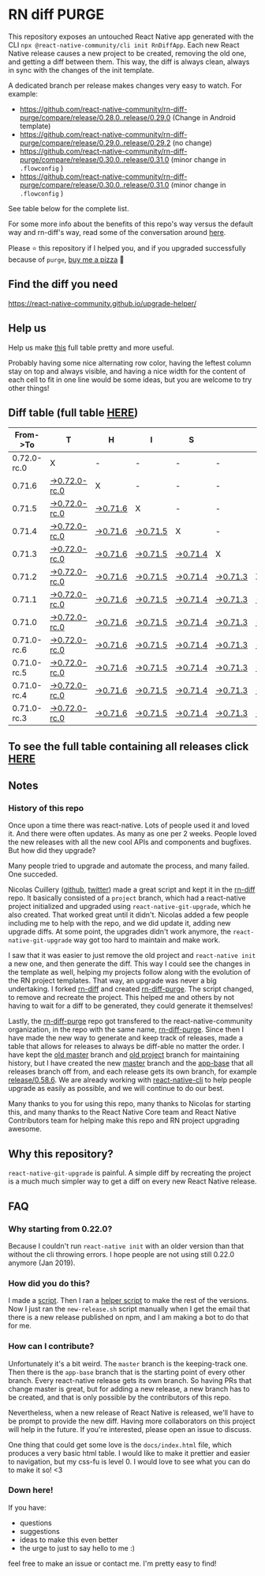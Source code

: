 # RN diff PURGE

This repository exposes an untouched React Native app generated with the CLI
`npx @react-native-community/cli init RnDiffApp`. Each new React Native release causes a new project to be created, removing the old one, and getting a diff between them. This way, the diff is always clean, always in sync with the changes of the init template.

A dedicated branch per release makes changes very easy
to watch. For example:

* https://github.com/react-native-community/rn-diff-purge/compare/release/0.28.0..release/0.29.0
(Change in Android template)
* https://github.com/react-native-community/rn-diff-purge/compare/release/0.29.0..release/0.29.2
(no change)
* https://github.com/react-native-community/rn-diff-purge/compare/release/0.30.0..release/0.31.0
(minor change in `.flowconfig` )
* https://github.com/react-native-community/rn-diff-purge/compare/release/0.30.0..release/0.31.0
(minor change in `.flowconfig` )

See table below for the complete list.

For some more info about the benefits of this repo's way versus the default way and rn-diff's way, read some of the conversation around [here](https://github.com/react-native-community/discussions-and-proposals/issues/68#issuecomment-452227478).

Please :star: this repository if I helped you, and if you upgraded successfully because of `purge`, [buy me a pizza](https://www.buymeacoffee.com/pvinis) :pizza:

## Find the diff you need
https://react-native-community.github.io/upgrade-helper/

## Help us
Help us make [this](https://react-native-community.github.io/rn-diff-purge) full table pretty and more useful.

Probably having some nice alternating row color, having the leftest column stay on top and always visible, and having a nice width for the content of each cell to fit in one line would be some ideas, but you are welcome to try other things!

## Diff table (full table [HERE](https://react-native-community.github.io/rn-diff-purge/))

| From->To    | T                                                                                                                         | H                                                                                                               | I                                                                                                               | S                                                                                                               |                                                                                                                 | I                                                                                                               | S                                                                                                               |                                                                                                                 | C                                                                                                                         | O                                                                                                                         | O                                                                                                                         | L |
| ----------- | ------------------------------------------------------------------------------------------------------------------------- | --------------------------------------------------------------------------------------------------------------- | --------------------------------------------------------------------------------------------------------------- | --------------------------------------------------------------------------------------------------------------- | --------------------------------------------------------------------------------------------------------------- | --------------------------------------------------------------------------------------------------------------- | --------------------------------------------------------------------------------------------------------------- | --------------------------------------------------------------------------------------------------------------- | ------------------------------------------------------------------------------------------------------------------------- | ------------------------------------------------------------------------------------------------------------------------- | ------------------------------------------------------------------------------------------------------------------------- | - |
| 0.72.0-rc.0 | X                                                                                                                         | -                                                                                                               | -                                                                                                               | -                                                                                                               | -                                                                                                               | -                                                                                                               | -                                                                                                               | -                                                                                                               | -                                                                                                                         | -                                                                                                                         | -                                                                                                                         | - |
| 0.71.6      | [->0.72.0-rc.0](https://github.com/react-native-community/rn-diff-purge/compare/release/0.71.6..release/0.72.0-rc.0)      | X                                                                                                               | -                                                                                                               | -                                                                                                               | -                                                                                                               | -                                                                                                               | -                                                                                                               | -                                                                                                               | -                                                                                                                         | -                                                                                                                         | -                                                                                                                         | - |
| 0.71.5      | [->0.72.0-rc.0](https://github.com/react-native-community/rn-diff-purge/compare/release/0.71.5..release/0.72.0-rc.0)      | [->0.71.6](https://github.com/react-native-community/rn-diff-purge/compare/release/0.71.5..release/0.71.6)      | X                                                                                                               | -                                                                                                               | -                                                                                                               | -                                                                                                               | -                                                                                                               | -                                                                                                               | -                                                                                                                         | -                                                                                                                         | -                                                                                                                         | - |
| 0.71.4      | [->0.72.0-rc.0](https://github.com/react-native-community/rn-diff-purge/compare/release/0.71.4..release/0.72.0-rc.0)      | [->0.71.6](https://github.com/react-native-community/rn-diff-purge/compare/release/0.71.4..release/0.71.6)      | [->0.71.5](https://github.com/react-native-community/rn-diff-purge/compare/release/0.71.4..release/0.71.5)      | X                                                                                                               | -                                                                                                               | -                                                                                                               | -                                                                                                               | -                                                                                                               | -                                                                                                                         | -                                                                                                                         | -                                                                                                                         | - |
| 0.71.3      | [->0.72.0-rc.0](https://github.com/react-native-community/rn-diff-purge/compare/release/0.71.3..release/0.72.0-rc.0)      | [->0.71.6](https://github.com/react-native-community/rn-diff-purge/compare/release/0.71.3..release/0.71.6)      | [->0.71.5](https://github.com/react-native-community/rn-diff-purge/compare/release/0.71.3..release/0.71.5)      | [->0.71.4](https://github.com/react-native-community/rn-diff-purge/compare/release/0.71.3..release/0.71.4)      | X                                                                                                               | -                                                                                                               | -                                                                                                               | -                                                                                                               | -                                                                                                                         | -                                                                                                                         | -                                                                                                                         | - |
| 0.71.2      | [->0.72.0-rc.0](https://github.com/react-native-community/rn-diff-purge/compare/release/0.71.2..release/0.72.0-rc.0)      | [->0.71.6](https://github.com/react-native-community/rn-diff-purge/compare/release/0.71.2..release/0.71.6)      | [->0.71.5](https://github.com/react-native-community/rn-diff-purge/compare/release/0.71.2..release/0.71.5)      | [->0.71.4](https://github.com/react-native-community/rn-diff-purge/compare/release/0.71.2..release/0.71.4)      | [->0.71.3](https://github.com/react-native-community/rn-diff-purge/compare/release/0.71.2..release/0.71.3)      | X                                                                                                               | -                                                                                                               | -                                                                                                               | -                                                                                                                         | -                                                                                                                         | -                                                                                                                         | - |
| 0.71.1      | [->0.72.0-rc.0](https://github.com/react-native-community/rn-diff-purge/compare/release/0.71.1..release/0.72.0-rc.0)      | [->0.71.6](https://github.com/react-native-community/rn-diff-purge/compare/release/0.71.1..release/0.71.6)      | [->0.71.5](https://github.com/react-native-community/rn-diff-purge/compare/release/0.71.1..release/0.71.5)      | [->0.71.4](https://github.com/react-native-community/rn-diff-purge/compare/release/0.71.1..release/0.71.4)      | [->0.71.3](https://github.com/react-native-community/rn-diff-purge/compare/release/0.71.1..release/0.71.3)      | [->0.71.2](https://github.com/react-native-community/rn-diff-purge/compare/release/0.71.1..release/0.71.2)      | X                                                                                                               | -                                                                                                               | -                                                                                                                         | -                                                                                                                         | -                                                                                                                         | - |
| 0.71.0      | [->0.72.0-rc.0](https://github.com/react-native-community/rn-diff-purge/compare/release/0.71.0..release/0.72.0-rc.0)      | [->0.71.6](https://github.com/react-native-community/rn-diff-purge/compare/release/0.71.0..release/0.71.6)      | [->0.71.5](https://github.com/react-native-community/rn-diff-purge/compare/release/0.71.0..release/0.71.5)      | [->0.71.4](https://github.com/react-native-community/rn-diff-purge/compare/release/0.71.0..release/0.71.4)      | [->0.71.3](https://github.com/react-native-community/rn-diff-purge/compare/release/0.71.0..release/0.71.3)      | [->0.71.2](https://github.com/react-native-community/rn-diff-purge/compare/release/0.71.0..release/0.71.2)      | [->0.71.1](https://github.com/react-native-community/rn-diff-purge/compare/release/0.71.0..release/0.71.1)      | X                                                                                                               | -                                                                                                                         | -                                                                                                                         | -                                                                                                                         | - |
| 0.71.0-rc.6 | [->0.72.0-rc.0](https://github.com/react-native-community/rn-diff-purge/compare/release/0.71.0-rc.6..release/0.72.0-rc.0) | [->0.71.6](https://github.com/react-native-community/rn-diff-purge/compare/release/0.71.0-rc.6..release/0.71.6) | [->0.71.5](https://github.com/react-native-community/rn-diff-purge/compare/release/0.71.0-rc.6..release/0.71.5) | [->0.71.4](https://github.com/react-native-community/rn-diff-purge/compare/release/0.71.0-rc.6..release/0.71.4) | [->0.71.3](https://github.com/react-native-community/rn-diff-purge/compare/release/0.71.0-rc.6..release/0.71.3) | [->0.71.2](https://github.com/react-native-community/rn-diff-purge/compare/release/0.71.0-rc.6..release/0.71.2) | [->0.71.1](https://github.com/react-native-community/rn-diff-purge/compare/release/0.71.0-rc.6..release/0.71.1) | [->0.71.0](https://github.com/react-native-community/rn-diff-purge/compare/release/0.71.0-rc.6..release/0.71.0) | X                                                                                                                         | -                                                                                                                         | -                                                                                                                         | - |
| 0.71.0-rc.5 | [->0.72.0-rc.0](https://github.com/react-native-community/rn-diff-purge/compare/release/0.71.0-rc.5..release/0.72.0-rc.0) | [->0.71.6](https://github.com/react-native-community/rn-diff-purge/compare/release/0.71.0-rc.5..release/0.71.6) | [->0.71.5](https://github.com/react-native-community/rn-diff-purge/compare/release/0.71.0-rc.5..release/0.71.5) | [->0.71.4](https://github.com/react-native-community/rn-diff-purge/compare/release/0.71.0-rc.5..release/0.71.4) | [->0.71.3](https://github.com/react-native-community/rn-diff-purge/compare/release/0.71.0-rc.5..release/0.71.3) | [->0.71.2](https://github.com/react-native-community/rn-diff-purge/compare/release/0.71.0-rc.5..release/0.71.2) | [->0.71.1](https://github.com/react-native-community/rn-diff-purge/compare/release/0.71.0-rc.5..release/0.71.1) | [->0.71.0](https://github.com/react-native-community/rn-diff-purge/compare/release/0.71.0-rc.5..release/0.71.0) | [->0.71.0-rc.6](https://github.com/react-native-community/rn-diff-purge/compare/release/0.71.0-rc.5..release/0.71.0-rc.6) | X                                                                                                                         | -                                                                                                                         | - |
| 0.71.0-rc.4 | [->0.72.0-rc.0](https://github.com/react-native-community/rn-diff-purge/compare/release/0.71.0-rc.4..release/0.72.0-rc.0) | [->0.71.6](https://github.com/react-native-community/rn-diff-purge/compare/release/0.71.0-rc.4..release/0.71.6) | [->0.71.5](https://github.com/react-native-community/rn-diff-purge/compare/release/0.71.0-rc.4..release/0.71.5) | [->0.71.4](https://github.com/react-native-community/rn-diff-purge/compare/release/0.71.0-rc.4..release/0.71.4) | [->0.71.3](https://github.com/react-native-community/rn-diff-purge/compare/release/0.71.0-rc.4..release/0.71.3) | [->0.71.2](https://github.com/react-native-community/rn-diff-purge/compare/release/0.71.0-rc.4..release/0.71.2) | [->0.71.1](https://github.com/react-native-community/rn-diff-purge/compare/release/0.71.0-rc.4..release/0.71.1) | [->0.71.0](https://github.com/react-native-community/rn-diff-purge/compare/release/0.71.0-rc.4..release/0.71.0) | [->0.71.0-rc.6](https://github.com/react-native-community/rn-diff-purge/compare/release/0.71.0-rc.4..release/0.71.0-rc.6) | [->0.71.0-rc.5](https://github.com/react-native-community/rn-diff-purge/compare/release/0.71.0-rc.4..release/0.71.0-rc.5) | X                                                                                                                         | - |
| 0.71.0-rc.3 | [->0.72.0-rc.0](https://github.com/react-native-community/rn-diff-purge/compare/release/0.71.0-rc.3..release/0.72.0-rc.0) | [->0.71.6](https://github.com/react-native-community/rn-diff-purge/compare/release/0.71.0-rc.3..release/0.71.6) | [->0.71.5](https://github.com/react-native-community/rn-diff-purge/compare/release/0.71.0-rc.3..release/0.71.5) | [->0.71.4](https://github.com/react-native-community/rn-diff-purge/compare/release/0.71.0-rc.3..release/0.71.4) | [->0.71.3](https://github.com/react-native-community/rn-diff-purge/compare/release/0.71.0-rc.3..release/0.71.3) | [->0.71.2](https://github.com/react-native-community/rn-diff-purge/compare/release/0.71.0-rc.3..release/0.71.2) | [->0.71.1](https://github.com/react-native-community/rn-diff-purge/compare/release/0.71.0-rc.3..release/0.71.1) | [->0.71.0](https://github.com/react-native-community/rn-diff-purge/compare/release/0.71.0-rc.3..release/0.71.0) | [->0.71.0-rc.6](https://github.com/react-native-community/rn-diff-purge/compare/release/0.71.0-rc.3..release/0.71.0-rc.6) | [->0.71.0-rc.5](https://github.com/react-native-community/rn-diff-purge/compare/release/0.71.0-rc.3..release/0.71.0-rc.5) | [->0.71.0-rc.4](https://github.com/react-native-community/rn-diff-purge/compare/release/0.71.0-rc.3..release/0.71.0-rc.4) | X |

## To see the full table containing all releases click [HERE](https://react-native-community.github.io/rn-diff-purge/)

## Notes

### History of this repo

Once upon a time there was react-native. Lots of people used it and loved it. And there were often updates. As many as one per 2 weeks. People loved the new releases with all the new cool APIs and components and bugfixes. But how did they upgrade?

Many people tried to upgrade and automate the process, and many failed. One succeded.

Nicolas Cuillery ([github](https://github.com/ncuillery), [twitter](https://twitter.com/ncuillery)) made a great script and kept it in the [rn-diff](https://github.com/ncuillery/rn-diff) repo. It basically consisted of a `project` branch, which had a react-native project initialized and upgraded using `react-native-git-upgrade`, which he also created. That worked great until it didn't. Nicolas added a few people including me to help with the repo, and we did update it, adding new upgrade diffs. At some point, the upgrades didn't work anymore, the `react-native-git-upgrade` way got too hard to maintain and make work.

I saw that it was easier to just remove the old project and `react-native init` a new one, and then generate the diff. This way I could see the changes in the template as well, helping my projects follow along with the evolution of the RN project templates. That way, an upgrade was never a big undertaking. I forked [rn-diff](https://github.com/ncuillery/rn-diff) and created [rn-diff-purge](https://github.com/react-native-community/rn-diff-purge). The script changed, to remove and recreate the project. This helped me and others by not having to wait for a diff to be generated, they could generate it themselves!

Lastly, the [rn-diff-purge](https://github.com/react-native-community/rn-diff-purge) repo got transfered to the react-native-community organization, in the repo with the same name, [rn-diff-purge](https://github.com/react-native-community/rn-diff-purge). Since then I have made the new way to generate and keep track of releases, made a table that allows for releases to always be diff-able no matter the order. I have kept the [old master](https://github.com/react-native-community/rn-diff-purge/tree/old/master) branch and [old project](https://github.com/react-native-community/rn-diff-purge/tree/old/project) branch for maintaining history, but I have created the new [master](https://github.com/react-native-community/rn-diff-purge/tree/master) branch and the [app-base](https://github.com/react-native-community/rn-diff-purge/tree/app-base) that all releases branch off from, and each release gets its own branch, for example [release/0.58.6](https://github.com/react-native-community/rn-diff-purge/tree/release/0.58.6). We are already working with [react-native-cli](https://github.com/react-native-community/react-native-cli) to help people upgrade as easily as possible, and we will continue to do our best.

Many thanks to you for using this repo, many thanks to Nicolas for starting this, and many thanks to the React Native Core team and React Native Contributors team for helping make this repo and RN project upgrading awesome.

## Why this repository?
`react-native-git-upgrade` is painful. A simple diff by recreating the project is a much much simpler way to get a diff on every new React Native release.

## FAQ

### Why starting from 0.22.0?

Because I couldn't run `react-native init` with an older version than that without the cli throwing errors. I hope people are not using still 0.22.0 anymore (Jan 2019).

### How did you do this?

I made a [script](https://github.com/react-native-community/rn-diff-purge/blob/master/new-release.sh). Then I ran a [helper script](https://github.com/react-native-community/rn-diff-purge/blob/master/new-release.sh) to make the rest of the versions.
Now I just ran the `new-release.sh` script manually when I get the email that there is a new release published on npm, and I am making a bot to do that for me.

### How can I contribute?

Unfortunately it's a bit weird. The `master` branch is the keeping-track one. Then there is the `app-base` branch that is the starting point of every other branch. Every react-native release gets its own branch. So having PRs that change master is great, but for adding a new release, a new branch has to be created, and that is only possible by the contributors of this repo.

Nevertheless, when a new release of React Native is released, we'll have to be prompt to provide
the new diff. Having more collaborators on this project will help in the future. If you're interested, please open an issue to discuss.

One thing that could get some love is the `docs/index.html` file, which produces a very basic html table. I would like to make it prettier and easier to navigation, but my css-fu is level 0. I would love to see what you can do to make it so! <3

### Down here!

If you have:
- questions
- suggestions
- ideas to make this even better
- the urge to just to say hello to me :)

feel free to make an issue or contact me. I'm pretty easy to find!
